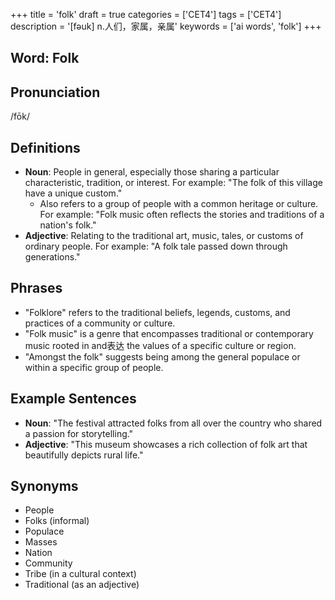 +++
title = 'folk'
draft = true
categories = ['CET4']
tags = ['CET4']
description = '[fəuk] n.人们，家属，亲属'
keywords = ['ai words', 'folk']
+++

## Word: Folk

## Pronunciation
/fōk/

## Definitions
- **Noun**: People in general, especially those sharing a particular characteristic, tradition, or interest. For example: "The folk of this village have a unique custom."
  - Also refers to a group of people with a common heritage or culture. For example: "Folk music often reflects the stories and traditions of a nation's folk."
- **Adjective**: Relating to the traditional art, music, tales, or customs of ordinary people. For example: "A folk tale passed down through generations."
  
## Phrases
- "Folklore" refers to the traditional beliefs, legends, customs, and practices of a community or culture.
- "Folk music" is a genre that encompasses traditional or contemporary music rooted in and表达 the values of a specific culture or region.
- "Amongst the folk" suggests being among the general populace or within a specific group of people.

## Example Sentences
- **Noun**: "The festival attracted folks from all over the country who shared a passion for storytelling."
- **Adjective**: "This museum showcases a rich collection of folk art that beautifully depicts rural life."

## Synonyms
- People
- Folks (informal)
- Populace
- Masses
- Nation
- Community
- Tribe (in a cultural context) 
- Traditional (as an adjective)
